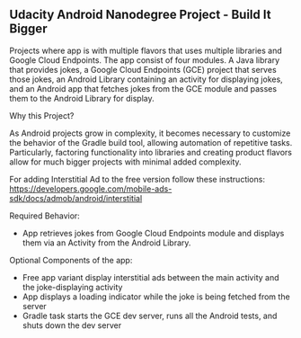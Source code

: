 ## Udacity Android Nanodegree Project - Build It Bigger

Projects where app is with multiple flavors that uses
multiple libraries and Google Cloud Endpoints. The app consist
of four modules. A Java library that provides jokes, a Google Cloud Endpoints
(GCE) project that serves those jokes, an Android Library containing an
activity for displaying jokes, and an Android app that fetches jokes from the
GCE module and passes them to the Android Library for display.

Why this Project?

As Android projects grow in complexity, it becomes necessary to customize the
behavior of the Gradle build tool, allowing automation of repetitive tasks.
Particularly, factoring functionality into libraries and creating product
flavors allow for much bigger projects with minimal added complexity.


For adding Interstitial Ad to the free version follow these instructions: 
https://developers.google.com/mobile-ads-sdk/docs/admob/android/interstitial

Required Behavior:
- App retrieves jokes from Google Cloud Endpoints module and displays them via an Activity from the Android Library.

Optional Components of the app:
- Free app variant display interstitial ads between the main activity and the joke-displaying activity
- App displays a loading indicator while the joke is being fetched from the server
- Gradle task starts the GCE dev server, runs all the Android tests, and shuts down the dev server

